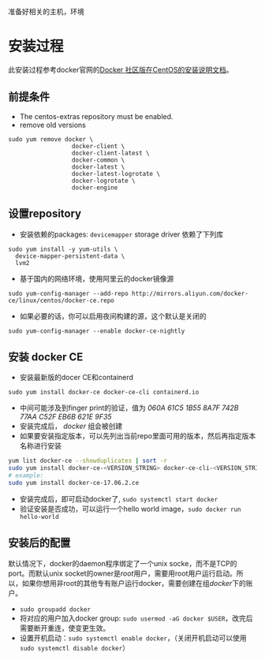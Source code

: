 准备好相关的主机，环境

# 安装过程
此安装过程参考docker官网的[Docker 社区版在CentOS的安装说明文档](https://docs.docker.com/install/linux/docker-ce/centos/)。


## 前提条件
- The centos-extras repository must be enabled.
- remove old versions
```
sudo yum remove docker \
                  docker-client \
                  docker-client-latest \
                  docker-common \
                  docker-latest \
                  docker-latest-logrotate \
                  docker-logrotate \
                  docker-engine
```
## 设置repository  
- 安装依赖的packages: `devicemapper` storage driver 依赖了下列库
```
sudo yum install -y yum-utils \
  device-mapper-persistent-data \
  lvm2
```
- 基于国内的网络环境，使用阿里云的docker镜像源
```
sudo yum-config-manager --add-repo http://mirrors.aliyun.com/docker-ce/linux/centos/docker-ce.repo
```
- 如果必要的话，你可以启用夜间构建的源，这个默认是关闭的
```
sudo yum-config-manager --enable docker-ce-nightly
```

## 安装 docker CE
- 安装最新版的docer CE和containerd
```
sudo yum install docker-ce docker-ce-cli containerd.io
```
- 中间可能涉及到finger print的验证，值为 *060A 61C5 1B55 8A7F 742B 77AA C52F EB6B 621E 9F35*
- 安装完成后， *docker* 组会被创建
- 如果要安装指定版本，可以先列出当前repo里面可用的版本，然后再指定版本名称进行安装
```bash
yum list docker-ce --showduplicates | sort -r
sudo yum install docker-ce-<VERSION_STRING> docker-ce-cli-<VERSION_STRING> containerd.io
# example:
sudo yum install docker-ce-17.06.2.ce
```
- 安装完成后，即可启动docker了, `sudo systemctl start docker`
- 验证安装是否成功，可以运行一个hello world image，`sudo docker run hello-world`

## 安装后的配置
默认情况下，docker的daemon程序绑定了一个unix socke，而不是TCP的port。而默认unix socket的owner是*root*用户，需要用root用户运行启动。所以，如果你想用非root的其他专有账户运行docker，需要创建在组*docker*下的账户。
- `sudo groupadd docker`
- 将对应的用户加入docker group: `sudo usermod -aG docker $USER`，改完后需要断开重连，使变更生效。
- 设置开机启动：`sudo systemctl enable docker`，（关闭开机启动可以使用`sudo systemctl disable docker`）